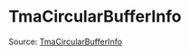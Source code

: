 # TmaCircularBufferInfo

Source: [TmaCircularBufferInfo](../../csrc/device_lower/pass/circular_buffer.h#L168)
